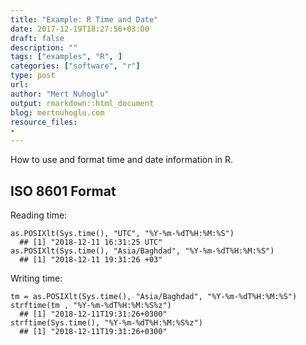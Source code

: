 ```yaml
---
title: "Example: R Time and Date"
date: 2017-12-19T18:27:56+03:00 
draft: false
description: ""
tags: ["examples", "R", ]
categories: ["software", "r"]
type: post
url:
author: "Mert Nuhoglu"
output: rmarkdown::html_document
blog: mertnuhoglu.com
resource_files:
-
---
```


How to use and format time and date information in R.

<!--more-->

<!-- toc -->

## ISO 8601 Format

Reading time:

```{r}
as.POSIXlt(Sys.time(), "UTC", "%Y-%m-%dT%H:%M:%S")
  ## [1] "2018-12-11 16:31:25 UTC"
as.POSIXlt(Sys.time(), "Asia/Baghdad", "%Y-%m-%dT%H:%M:%S")
  ## [1] "2018-12-11 19:31:26 +03"
```

Writing time:

```{r}
tm = as.POSIXlt(Sys.time(), "Asia/Baghdad", "%Y-%m-%dT%H:%M:%S")
strftime(tm , "%Y-%m-%dT%H:%M:%S%z")
  ## [1] "2018-12-11T19:31:26+0300"
strftime(Sys.time(), "%Y-%m-%dT%H:%M:%S%z")
  ## [1] "2018-12-11T19:31:26+0300"
```


